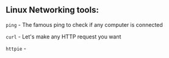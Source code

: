 ## Linux Networking tools:
`ping` - The famous ping to check if any computer is connected

`curl` - Let's make any HTTP request you want

`httpie` - 
